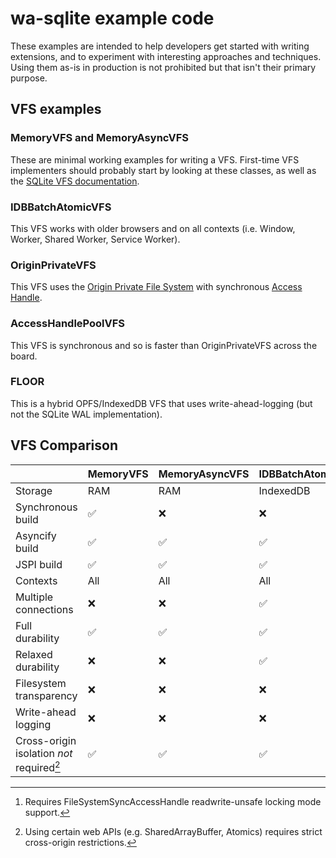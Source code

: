 # wa-sqlite example code
These examples are intended to help developers get started with writing extensions,
and to experiment with interesting approaches and techniques. Using them as-is in
production is not prohibited but that isn't their primary purpose.

## VFS examples
### MemoryVFS and MemoryAsyncVFS
These are minimal working examples for writing a VFS. First-time VFS implementers should
probably start by looking at these classes, as well as the
[SQLite VFS documentation](https://www.sqlite.org/vfs.html).

### IDBBatchAtomicVFS
This VFS works with older browsers and on all contexts (i.e. Window, Worker, Shared Worker, Service Worker).

### OriginPrivateVFS
This VFS uses the 
[Origin Private File System](https://wicg.github.io/file-system-access/#wellknowndirectory-origin-private-file-system)
with synchronous
[Access Handle](https://github.com/WICG/file-system-access/blob/main/AccessHandle.md).

### AccessHandlePoolVFS
This VFS is synchronous and so is faster than OriginPrivateVFS across the board.

### FLOOR
This is a hybrid OPFS/IndexedDB VFS that uses write-ahead-logging (but not the SQLite WAL implementation).

## VFS Comparison
||MemoryVFS|MemoryAsyncVFS|IDBBatchAtomicVFS|OriginPrivateVFS|AccessHandlePoolVFS|FLOOR|
|-|-|-|-|-|-|-|
|Storage|RAM|RAM|IndexedDB|OPFS|OPFS|OPFS/IndexedDB|
|Synchronous build|✅|:x:|:x:|:x:|✅|:x:|
|Asyncify build|✅|✅|✅|✅|✅|✅|
|JSPI build|✅|✅|✅|✅|✅|✅|
|Contexts|All|All|All|Worker|Worker|Worker|
|Multiple connections|:x:|:x:|✅|✅|✅|✅[^1]|
|Full durability|✅|✅|✅|✅|✅|:x:|
|Relaxed durability|:x:|:x:|✅|:x:|:x:|✅|
|Filesystem transparency|:x:|:x:|:x:|✅|✅|✅|
|Write-ahead logging|:x:|:x:|:x:|:x:|:x:|✅|
|Cross-origin isolation *not* required[^2]|✅|✅|✅|✅|✅|✅|

[^1]: Requires FileSystemSyncAccessHandle readwrite-unsafe locking mode support.
[^2]: Using certain web APIs (e.g. SharedArrayBuffer, Atomics) requires strict cross-origin restrictions.
